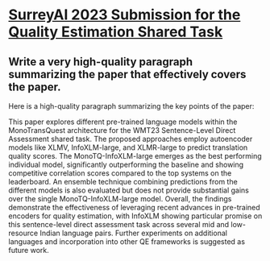 # [SurreyAI 2023 Submission for the Quality Estimation Shared Task](https://arxiv.org/abs/2312.00525)

## Write a very high-quality paragraph summarizing the paper that effectively covers the paper.

 Here is a high-quality paragraph summarizing the key points of the paper:

This paper explores different pre-trained language models within the MonoTransQuest architecture for the WMT23 Sentence-Level Direct Assessment shared task. The proposed approaches employ autoencoder models like XLMV, InfoXLM-large, and XLMR-large to predict translation quality scores. The MonoTQ-InfoXLM-large emerges as the best performing individual model, significantly outperforming the baseline and showing competitive correlation scores compared to the top systems on the leaderboard. An ensemble technique combining predictions from the different models is also evaluated but does not provide substantial gains over the single MonoTQ-InfoXLM-large model. Overall, the findings demonstrate the effectiveness of leveraging recent advances in pre-trained encoders for quality estimation, with InfoXLM showing particular promise on this sentence-level direct assessment task across several mid and low-resource Indian language pairs. Further experiments on additional languages and incorporation into other QE frameworks is suggested as future work.
